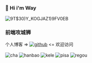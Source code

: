 ###  👋 Hi i'm Way

![9T$30)Y_KOGJAZ1)9FV0EB](https://user-images.githubusercontent.com/113281531/231388442-bccff862-cf6d-48c6-a065-3ddfa0a4ad58.png)


### 前端攻城狮    
个人博客 =>  [![github](https://user-images.githubusercontent.com/113281531/209773940-759a3276-7834-45d1-baef-a6735618c793.png)](https://wonyves.github.io/) <= 欢迎访问
<br />
<br />
![cha](https://user-images.githubusercontent.com/113281531/193459621-c0754bd1-5f59-4c44-a47f-b3a4f7d19a28.png)
![hanbao](https://user-images.githubusercontent.com/113281531/193459643-a9e63db7-e810-459c-9523-6220b100fe4a.png)
![kele](https://user-images.githubusercontent.com/113281531/193459650-a7d0db0c-f807-4d9d-bbce-dee8d12618ba.png)
![pisa](https://user-images.githubusercontent.com/113281531/193459654-355cd3d5-ab9e-4c52-9917-5887a2b448de.png)
![regou](https://user-images.githubusercontent.com/113281531/193459657-db5b799e-51f2-47ce-abf6-02bf9a0ebbf8.png)


